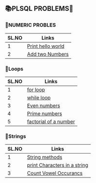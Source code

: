 ##  📚PLSQL PROBLEMS🐬

### 📂NUMERIC PROBLES 

 | SL.NO        | Links                                                                                                       |
 |--------------|-------------------------------------------------------------------------------------------------------------|
 |     1        | <a href="https://github.com/albinsabu2023/PLSQL-problems/blob/master/numerical/helloworld.sql">Print hello world<a/>  |
 |     2        | <a href="https://github.com/albinsabu2023/PLSQL-problems/blob/master/numerical/addtwonumbers.sql">Add two Numbers<a/> |

### 📂Loops 

 | SL.NO        | Links                                                                                                       |
 |--------------|-------------------------------------------------------------------------------------------------------------|
 |    1         | <a href="https://github.com/albinsabu2023/PLSQL-problems/blob/master/loops/forloop.sql">for loop <a/>             |
 |    2         | <a href="https://github.com/albinsabu2023/PLSQL-problems/blob/master/loops/whileloop.sql">while loop <a/>         |
 |    3         | <a href="https://github.com/albinsabu2023/PLSQL-problems/blob/master/loops/evennumbers.sql">Even numbers <a/>     |
 |    4         | <a href="https://github.com/albinsabu2023/PLSQL-problems/blob/master/loops/primenumbers.sql">Prime numbers <a/>    |
 |    5         | <a href="https://github.com/albinsabu2023/PLSQL-problems/blob/master/loops/factorial.sql">factorial of a number <a/>|


### 📁Strings

| SL.NO        | Links                                                                                                       |
 |--------------|-------------------------------------------------------------------------------------------------------------|
 |    1         | <a href="https://github.com/albinsabu2023/PLSQL-problems/blob/master/strings/stringfunctions.sql">String methods <a/> |
 |    2         | <a href="https://github.com/albinsabu2023/PLSQL-problems/blob/master/strings/printchars.sql">print Characters  in a string <a/> |
 |    3         | <a href="https://github.com/albinsabu2023/PLSQL-problems/blob/master/strings/voweloccurances.sql">Count Vowel Occurancs <a/> |
